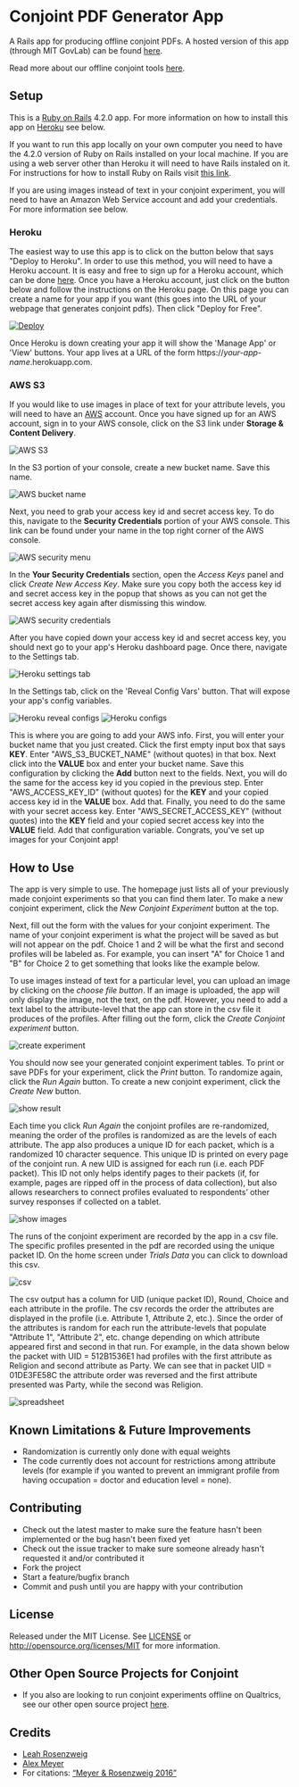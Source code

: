 # Conjoint PDF Generator App

A Rails app for producing offline conjoint PDFs. A hosted version of this app (through MIT GovLab) can be found <a href="https://conjoint-pdf-app.herokuapp.com/users/sign_in" target="_blank">here</a>.

Read more about our offline conjoint tools <a href="http://thepoliticalmethodologist.com/2016/02/18/conjoint-analysis-tools-for-developing-country-contexts/" target="_blank">here</a>.

## Setup

This is a <a href="http://rubyonrails.org/" target="_blank">Ruby on Rails</a> 4.2.0 app. For more information on how to install this app on <a href="http://heroku.com/" target="_blank">Heroku</a> see below.

If you want to run this app locally on your own computer you need to have the 4.2.0 version of Ruby on Rails installed on your local machine. If you are using a web server other than Heroku it will need to have Rails instaled on it. For instructions for how to install Ruby on Rails visit <a href="http://installrails.com/" target="_blank">this link</a>.

If you are using images instead of text in your conjoint experiment, you will need to have an Amazon Web Service account and add your credentials. For more information see below.

### Heroku

The easiest way to use this app is to click on the button below that says "Deploy to Heroku". In order to use this method, you will need to have a Heroku account. It is easy and free to sign up for a Heroku account, which can be done <a href="https://signup.heroku.com/?c=70130000001x9jFAAQ" target="_blank">here</a>. Once you have a Heroku account, just click on the button below and follow the instructions on the Heroku page. On this page you can create a name for your app if you want (this goes into the URL of your webpage that generates conjoint pdfs). Then click "Deploy for Free".

<a href="https://heroku.com/deploy" target="_blank">
  <img src="https://www.herokucdn.com/deploy/button.svg" alt="Deploy">
</a>

Once Heroku is down creating your app it will show the 'Manage App' or 'View' buttons. Your app lives at a URL of the form https://*your-app-name*.herokuapp.com.

### AWS S3

If you would like to use images in place of text for your attribute levels, you will need to have an <a href="http://aws.amazon.com" target="_blank">AWS</a> account. Once you have signed up for an AWS account, sign in to your AWS console, click on the S3 link under **Storage & Content Delivery**.

![AWS S3](public/screenshots/aws_s3.png)

In the S3 portion of your console, create a new bucket name. Save this name.

![AWS bucket name](public/screenshots/create_bucket.png)

Next, you need to grab your access key id and secret access key. To do this, navigate to the **Security Credentials** portion of your AWS console. This link can be found under your name in the top right corner of the AWS console.

![AWS security menu](public/screenshots/security_menu.png)

In the **Your Security Credentials** section, open the *Access Keys* panel and click *Create New Access Key*. Make sure you copy both the access key id and secret access key in the popup that shows as you can not get the secret access key again after dismissing this window.

![AWS security credentials](public/screenshots/security_credentials.png)

After you have copied down your access key id and secret access key, you should next go to your app's Heroku dashboard page. Once there, navigate to the Settings tab.

![Heroku settings tab](public/screenshots/heroku-settings-tab.png)

In the Settings tab, click on the 'Reveal Config Vars' button. That will expose your app's config variables.

![Heroku reveal configs](public/screenshots/heroku-reveal-configs.png)
![Heroku configs](public/screenshots/heroku-key-value-fields.png)

This is where you are going to add your AWS info. First, you will enter your bucket name that you just created. Click the first empty input box that says **KEY**. Enter "AWS_S3_BUCKET_NAME" (without quotes) in that box. Next click into the **VALUE** box and enter your bucket name. Save this configuration by clicking the **Add** button next to the fields. Next, you will do the same for the access key id you copied in the previous step. Enter "AWS_ACCESS_KEY_ID" (without quotes) for the **KEY** and your copied access key id in the **VALUE** box. Add that. Finally, you need to do the same with your secret access key. Enter "AWS_SECRET_ACCESS_KEY" (without quotes) into the **KEY** field and your copied secret access key into the **VALUE** field. Add that configuration variable. Congrats, you've set up images for your Conjoint app!

## How to Use

The app is very simple to use. The homepage just lists all of your previously made conjoint experiments so that you can find them later. To make a new conjoint experiment, click the *New Conjoint Experiment* button at the top.

Next, fill out the form with the values for your conjoint experiment. The name of your conjoint experiment is what the project will be saved as but will not appear on the pdf. Choice 1 and 2 will be what the first and second profiles will be labeled as. For example, you can insert "A" for Choice 1 and "B" for Choice 2 to get something that looks like the example below.

To use images instead of text for a particular level, you can upload an image by clicking on the *choose file button*. If an image is uploaded, the app will only display the image, not the text, on the pdf. However, you need to add a text label to the attribute-level that the app can store in the csv file it produces of the profiles. After filling out the form, click the *Create Conjoint experiment* button.

![create experiment](public/screenshots/create_experiment.png)

You should now see your generated conjoint experiment tables. To print or save PDFs for your experiment, click the *Print* button. To randomize again, click the *Run Again* button. To create a new conjoint experiment, click the *Create New* button.

![show result](public/screenshots/show_results.png)

Each time you click *Run Again* the conjoint profiles are re-randomized, meaning the order of the profiles is randomized as are the levels of each attribute. The app also produces a unique ID for each packet, which is a randomized 10 character sequence. This unique ID is printed on every page of the conjoint run. A new UID is assigned for each run (i.e. each PDF packet). This ID not only helps identify pages to their packets (if, for example, pages are ripped off in the process of data collection), but also allows researchers to connect profiles evaluated to respondents’ other survey responses if collected on a tablet.

![show images](public/screenshots/with_uid.png)

The runs of the conjoint experiment are recorded by the app in a csv file. The specific profiles presented in the pdf are recorded using the unique packet ID.  On the home screen under *Trials Data* you can click to download this csv.

![csv](public/screenshots/csv.png)

The csv output has a column for UID (unique packet ID), Round, Choice and each attribute in the profile. The csv records the order the attributes are displayed in the profile (i.e. Attribute 1, Attribute 2, etc.). Since the order of the attributes is random for each run the attribute-levels that populate "Attribute 1", "Attribute 2", etc. change depending on which attribute appeared first and second in that run. For example, in the data shown below the packet with UID = 512B1536E1 had profiles with the first attribute as Religion and second attribute as Party. We can see that in packet UID = 01DE3FE58C the attribute order was reversed and the first attribute presented was Party, while the second was Religion.

![spreadsheet](public/screenshots/spreadsheet.png)

## Known Limitations & Future Improvements

* Randomization is currently only done with equal weights
* The code currently does not account for restrictions among attribute levels (for example if you wanted to prevent an immigrant profile from having occupation = doctor and education level = none).

## Contributing

* Check out the latest master to make sure the feature hasn't been implemented or the bug hasn't been fixed yet
* Check out the issue tracker to make sure someone already hasn't requested it and/or contributed it
* Fork the project
* Start a feature/bugfix branch
* Commit and push until you are happy with your contribution

## License

Released under the MIT License. See [LICENSE](LICENSE) or http://opensource.org/licenses/MIT for more information.

## Other Open Source Projects for Conjoint

* If you also are looking to run conjoint experiments offline on Qualtrics, see our other open source project <a href="https://github.com/acmeyer/Conjoint-for-Qualtrics-Offline" target="_blank">here</a>.

## Credits		

* <a href="http://www.leahrrosenzweig.com" target="_blank">Leah Rosenzweig</a>		
* <a href="http://alexcmeyer.com" target="_blank">Alex Meyer</a>		
* For citations: <a href="http://thepoliticalmethodologist.com/2016/02/18/conjoint-analysis-tools-for-developing-country-contexts/" target="_blank">“Meyer & Rosenzweig 2016”</a>
